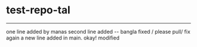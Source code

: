 # test-repo-tal


------------------------
one line added by manas
second line added -- bangla fixed / please pull/ fix again
a new line added in main. okay! modified
